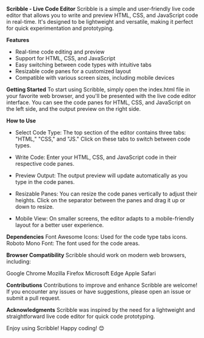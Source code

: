 **Scribble - Live Code Editor**
Scribble is a simple and user-friendly live code editor that allows you to write and preview HTML, CSS, and JavaScript code in real-time. It's designed to be lightweight and versatile, making it perfect for quick experimentation and prototyping.

**Features**
- Real-time code editing and preview
- Support for HTML, CSS, and JavaScript
- Easy switching between code types with intuitive tabs
- Resizable code panes for a customized layout
- Compatible with various screen sizes, including mobile devices

**Getting Started**
To start using Scribble, simply open the index.html file in your favorite web browser, and you'll be presented with the live code editor interface. You can see the code panes for HTML, CSS, and JavaScript on the left side, and the output preview on the right side.

**How to Use**
- Select Code Type: The top section of the editor contains three tabs: "HTML," "CSS," and "JS." Click on these tabs to switch between code types.

- Write Code: Enter your HTML, CSS, and JavaScript code in their respective code panes.

- Preview Output: The output preview will update automatically as you type in the code panes.

- Resizable Panes: You can resize the code panes vertically to adjust their heights. Click on the separator between the panes and drag it up or down to resize.

- Mobile View: On smaller screens, the editor adapts to a mobile-friendly layout for a better user experience.

**Dependencies**
Font Awesome Icons: Used for the code type tabs icons.
Roboto Mono Font: The font used for the code areas.

**Browser Compatibility**
Scribble should work on modern web browsers, including:

Google Chrome
Mozilla Firefox
Microsoft Edge
Apple Safari


**Contributions**
Contributions to improve and enhance Scribble are welcome! If you encounter any issues or have suggestions, please open an issue or submit a pull request.

**Acknowledgments**
Scribble was inspired by the need for a lightweight and straightforward live code editor for quick code prototyping.

Enjoy using Scribble! Happy coding! 😊